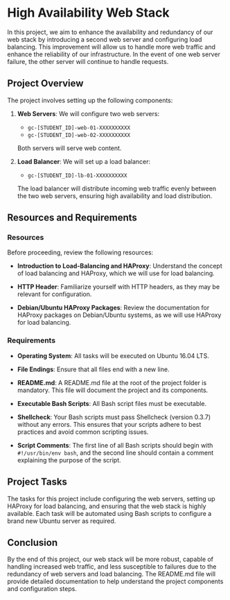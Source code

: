 # High Availability Web Stack

In this project, we aim to enhance the availability and redundancy of our web stack by introducing a second web server and configuring load balancing. This improvement will allow us to handle more web traffic and enhance the reliability of our infrastructure. In the event of one web server failure, the other server will continue to handle requests.

## Project Overview

The project involves setting up the following components:

1. **Web Servers**: We will configure two web servers:
   - `gc-[STUDENT_ID]-web-01-XXXXXXXXXX`
   - `gc-[STUDENT_ID]-web-02-XXXXXXXXXX`
   
   Both servers will serve web content.

2. **Load Balancer**: We will set up a load balancer:
   - `gc-[STUDENT_ID]-lb-01-XXXXXXXXXX`
   
   The load balancer will distribute incoming web traffic evenly between the two web servers, ensuring high availability and load distribution.

## Resources and Requirements

### Resources

Before proceeding, review the following resources:

- **Introduction to Load-Balancing and HAProxy**: Understand the concept of load balancing and HAProxy, which we will use for load balancing.

- **HTTP Header**: Familiarize yourself with HTTP headers, as they may be relevant for configuration.

- **Debian/Ubuntu HAProxy Packages**: Review the documentation for HAProxy packages on Debian/Ubuntu systems, as we will use HAProxy for load balancing.

### Requirements

- **Operating System**: All tasks will be executed on Ubuntu 16.04 LTS.

- **File Endings**: Ensure that all files end with a new line.

- **README.md**: A README.md file at the root of the project folder is mandatory. This file will document the project and its components.

- **Executable Bash Scripts**: All Bash script files must be executable.

- **Shellcheck**: Your Bash scripts must pass Shellcheck (version 0.3.7) without any errors. This ensures that your scripts adhere to best practices and avoid common scripting issues.

- **Script Comments**: The first line of all Bash scripts should begin with `#!/usr/bin/env bash`, and the second line should contain a comment explaining the purpose of the script.

## Project Tasks

The tasks for this project include configuring the web servers, setting up HAProxy for load balancing, and ensuring that the web stack is highly available. Each task will be automated using Bash scripts to configure a brand new Ubuntu server as required.

## Conclusion

By the end of this project, our web stack will be more robust, capable of handling increased web traffic, and less susceptible to failures due to the redundancy of web servers and load balancing. The README.md file will provide detailed documentation to help understand the project components and configuration steps.
